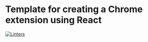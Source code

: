 # Template for creating a Chrome extension using React

[![Linters](../../actions/workflows/node.js.yml/badge.svg)](../../actions/workflows/node.js.yml)
